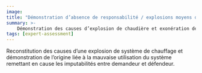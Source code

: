 ```yaml
---
image:
title: "Démonstration d’absence de responsabilité / explosions moyens de chauffage"
summary: >-
    Démonstration des causes d’explosion de chaudière et exonération de responsabilité du maitre d’ouvrage en défense, par preuve rapportée de l’origine liée à la violation des sécurités du système.
tags: [expert-assessment]
---
```


<p>Reconstitution des causes d’une explosion de système de chauffage et démonstration de l’origine liée à la mauvaise utilisation du système remettant en cause les imputabilités entre demandeur et défendeur.</p>
